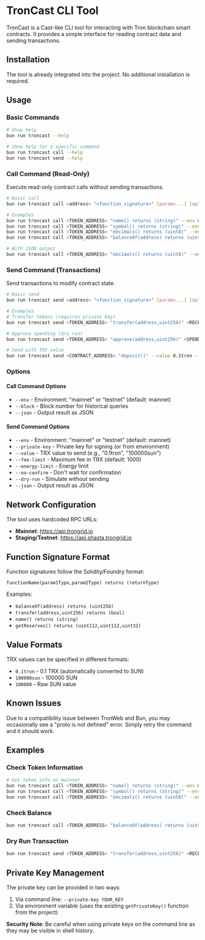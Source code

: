 # TronCast CLI Tool

TronCast is a Cast-like CLI tool for interacting with Tron blockchain smart contracts. It provides a simple interface for reading contract data and sending transactions.

## Installation

The tool is already integrated into the project. No additional installation is required.

## Usage

### Basic Commands

```bash
# Show help
bun run troncast --help

# Show help for a specific command
bun run troncast call --help
bun run troncast send --help
```

### Call Command (Read-Only)

Execute read-only contract calls without sending transactions.

```bash
# Basic call
bun run troncast call <address> "<function_signature>" [params...] [options]

# Examples
bun run troncast call <TOKEN_ADDRESS> "name() returns (string)" --env mainnet
bun run troncast call <TOKEN_ADDRESS> "symbol() returns (string)" --env mainnet
bun run troncast call <TOKEN_ADDRESS> "decimals() returns (uint8)" --env mainnet
bun run troncast call <TOKEN_ADDRESS> "balanceOf(address) returns (uint256)" <WALLET_ADDRESS> --env mainnet

# With JSON output
bun run troncast call <TOKEN_ADDRESS> "decimals() returns (uint8)" --env mainnet --json
```

### Send Command (Transactions)

Send transactions to modify contract state.

```bash
# Basic send
bun run troncast send <address> "<function_signature>" [params...] [options]

# Examples
# Transfer tokens (requires private key)
bun run troncast send <TOKEN_ADDRESS> "transfer(address,uint256)" <RECEIVER_ADDRESS>,1000000 --private-key YOUR_KEY

# Approve spending (dry run)
bun run troncast send <TOKEN_ADDRESS> "approve(address,uint256)" <SPENDER_ADDRESS>,1000000 --dry-run

# Send with TRX value
bun run troncast send <CONTRACT_ADDRESS> "deposit()" --value 0.1tron --private-key YOUR_KEY
```

### Options

#### Call Command Options

- `--env` - Environment: "mainnet" or "testnet" (default: mainnet)
- `--block` - Block number for historical queries
- `--json` - Output result as JSON

#### Send Command Options

- `--env` - Environment: "mainnet" or "testnet" (default: mainnet)
- `--private-key` - Private key for signing (or from environment)
- `--value` - TRX value to send (e.g., "0.1tron", "100000sun")
- `--fee-limit` - Maximum fee in TRX (default: 1000)
- `--energy-limit` - Energy limit
- `--no-confirm` - Don't wait for confirmation
- `--dry-run` - Simulate without sending
- `--json` - Output result as JSON

## Network Configuration

The tool uses hardcoded RPC URLs:

- **Mainnet**: https://api.trongrid.io
- **Staging/Testnet**: https://api.shasta.trongrid.io

## Function Signature Format

Function signatures follow the Solidity/Foundry format:

```
functionName(param1Type,param2Type) returns (returnType)
```

Examples:

- `balanceOf(address) returns (uint256)`
- `transfer(address,uint256) returns (bool)`
- `name() returns (string)`
- `getReserves() returns (uint112,uint112,uint32)`

## Value Formats

TRX values can be specified in different formats:

- `0.1tron` - 0.1 TRX (automatically converted to SUN)
- `100000sun` - 100000 SUN
- `100000` - Raw SUN value

## Known Issues

Due to a compatibility issue between TronWeb and Bun, you may occasionally see a "proto is not defined" error. Simply retry the command and it should work.

## Examples

### Check Token Information

```bash
# Get token info on mainnet
bun run troncast call <TOKEN_ADDRESS> "name() returns (string)" --env mainnet
bun run troncast call <TOKEN_ADDRESS> "symbol() returns (string)" --env mainnet
bun run troncast call <TOKEN_ADDRESS> "decimals() returns (uint8)" --env mainnet
```

### Check Balance

```bash
bun run troncast call <TOKEN_ADDRESS> "balanceOf(address) returns (uint256)" <WALLET_ADDRESS> --env mainnet
```

### Dry Run Transaction

```bash
bun run troncast send <TOKEN_ADDRESS> "transfer(address,uint256)" <RECEIVER_ADDRESS>,1000000 --dry-run
```

## Private Key Management

The private key can be provided in two ways:

1. Via command line: `--private-key YOUR_KEY`
2. Via environment variable (uses the existing `getPrivateKey()` function from the project)

**Security Note**: Be careful when using private keys on the command line as they may be visible in shell history.
